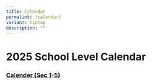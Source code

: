 ```yaml
---
title: Calendar
permalink: /calendar/
variant: tiptap
description: ""
---
```

<h1>2025 School Level Calendar</h1>
<h3><strong><a href="https://sites.google.com/moe.edu.sg/skss-student-ict/calendar?authuser=0" rel="noopener noreferrer nofollow" target="_blank"><u>Calender (Sec 1-5)</u></a></strong></h3>
<p></p>